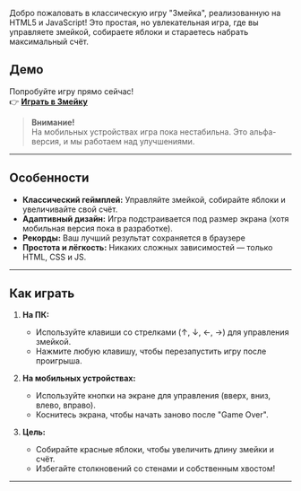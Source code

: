 
Добро пожаловать в классическую игру "Змейка", реализованную на HTML5 и JavaScript! Это простая, но увлекательная игра, где вы управляете змейкой, собираете яблоки и стараетесь набрать максимальный счёт.

## Демо

Попробуйте игру прямо сейчас!  
👉 **[Играть в Змейку](https://sawilove.github.io/zmeyka-html/)**

> **Внимание!**  
> На мобильных устройствах игра пока нестабильна. Это альфа-версия, и мы работаем над улучшениями.

---

## Особенности

- **Классический геймплей:** Управляйте змейкой, собирайте яблоки и увеличивайте свой счёт.
- **Адаптивный дизайн:** Игра подстраивается под размер экрана (хотя мобильная версия пока в разработке).
- **Рекорды:** Ваш лучший результат сохраняется в браузере
- **Простота и лёгкость:** Никаких сложных зависимостей — только HTML, CSS и JS.

---

## Как играть

1. **На ПК:**
   - Используйте клавиши со стрелками (↑, ↓, ←, →) для управления змейкой.
   - Нажмите любую клавишу, чтобы перезапустить игру после проигрыша.

2. **На мобильных устройствах:**
   - Используйте кнопки на экране для управления (вверх, вниз, влево, вправо).
   - Коснитесь экрана, чтобы начать заново после "Game Over".

3. **Цель:**
   - Собирайте красные яблоки, чтобы увеличить длину змейки и счёт.
   - Избегайте столкновений со стенами и собственным хвостом!

---
